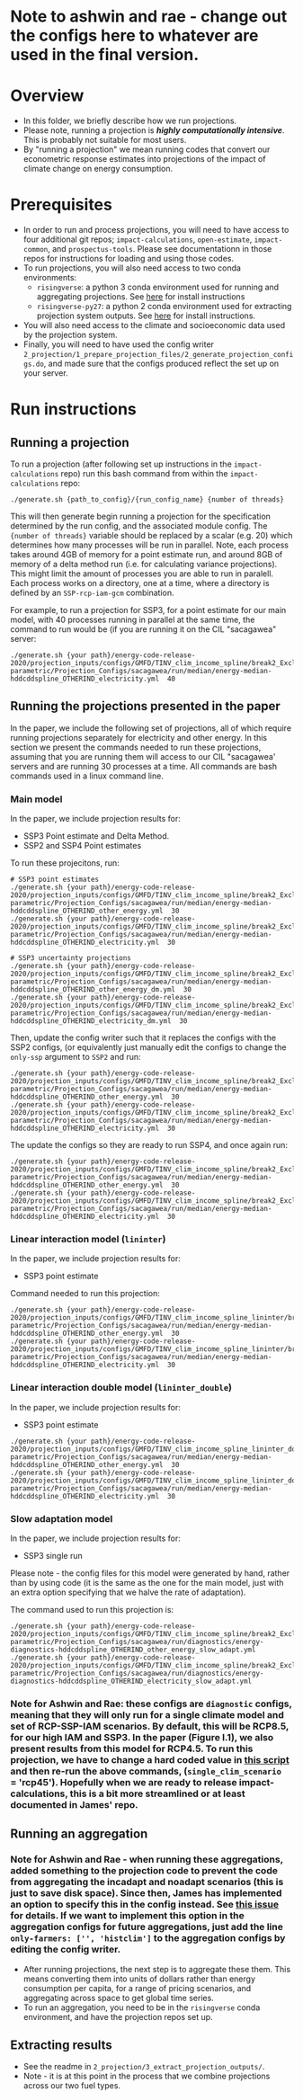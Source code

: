 # Note to ashwin and rae - change out the configs here to whatever are used in the final version. 


# Overview

- In this folder, we briefly describe how we run projections. 
- Please note, running a projection is ***highly computationally intensive***. This is probably not suitable for most users. 
- By "running a projection" we mean running codes that convert our econometric response estimates into projections of the impact of climate change on energy consumption. 

# Prerequisites
- In order to run and process projections, you will need to have access to four additional git repos; `impact-calculations`, `open-estimate`, `impact-common`, and `prospectus-tools`. Please see documentationn in those repos for instructions for loading and using those codes. 
- To run projections, you will also need access to two conda environments: 
  - `risingverse`: a python 3 conda environment used for running and aggregating projections. See [here](https://github.com/ClimateImpactLab/risingverse) for install instructions
  - `risingverse-py27`: a python 2 conda environment used for extracting projection system outputs. See [here](https://github.com/ClimateImpactLab/risingverse-py27) for install instructions. 
- You will also need access to the climate and socioeconomic data used by the projection system. 
- Finally, you will need to have used the config writer `2_projection/1_prepare_projection_files/2_generate_projection_configs.do`, and made sure that the configs produced reflect the set up on your server. 

# Run instructions

## Running a projection
To run a projection (after following set up instructions in the `impact-calculations` repo) run this bash command from within the `impact-calculations` repo: 
```
./generate.sh {path_to_config}/{run_config_name} {number of threads}
```
This will then generate begin running a projection for the specification determined by the run config, and the associated module config. The `{number of threads}` variable should be replaced by a scalar (e.g. 20) which determines how many processes will be run in parallel. Note, each process takes around 4GB of memory for a point estimate run, and around 8GB of memory of a delta method run (i.e. for calculating variance projections). This might limit the amount of processes you are able to run in paralell. Each process works on a directory, one at a time, where a directory is defined by an `SSP-rcp-iam-gcm` combination. 

For example, to run a projection for SSP3, for a point estimate for our main model, with 40 processes running in parallel at the same time, the command to run would be (if you are running it on the CIL "sacagawea" server: 

```
./generate.sh {your path}/energy-code-release-2020/projection_inputs/configs/GMFD/TINV_clim_income_spline/break2_Exclude/semi-parametric/Projection_Configs/sacagawea/run/median/energy-median-hddcddspline_OTHERIND_electricity.yml  40
```

## Running the projections presented in the paper

In the paper, we include the following set of projections, all of which require running projections separately for electricity and other energy. In this section we present the commands needed to run these projections, assuming that you are running them will access to our CIL "sacagawea' servers and are running 30 processes at a time. All commands are bash commands used in a linux command line. 

### Main model
In the paper, we include projection results for: 
  - SSP3 Point estimate and Delta Method. 
  - SSP2 and SSP4 Point estimates

To run these projecitons, run: 

```
# SSP3 point estimates
./generate.sh {your path}/energy-code-release-2020/projection_inputs/configs/GMFD/TINV_clim_income_spline/break2_Exclude/semi-parametric/Projection_Configs/sacagawea/run/median/energy-median-hddcddspline_OTHERIND_other_energy.yml  30
./generate.sh {your path}/energy-code-release-2020/projection_inputs/configs/GMFD/TINV_clim_income_spline/break2_Exclude/semi-parametric/Projection_Configs/sacagawea/run/median/energy-median-hddcddspline_OTHERIND_electricity.yml  30

# SSP3 uncertainty projections 
./generate.sh {your path}/energy-code-release-2020/projection_inputs/configs/GMFD/TINV_clim_income_spline/break2_Exclude/semi-parametric/Projection_Configs/sacagawea/run/median/energy-median-hddcddspline_OTHERIND_other_energy_dm.yml  30
./generate.sh {your path}/energy-code-release-2020/projection_inputs/configs/GMFD/TINV_clim_income_spline/break2_Exclude/semi-parametric/Projection_Configs/sacagawea/run/median/energy-median-hddcddspline_OTHERIND_electricity_dm.yml  30
```
Then, update the config writer such that it replaces the configs with the SSP2 configs, (or equivalently just manually edit the configs to change the `only-ssp` argument to `SSP2` and run: 
```
./generate.sh {your path}/energy-code-release-2020/projection_inputs/configs/GMFD/TINV_clim_income_spline/break2_Exclude/semi-parametric/Projection_Configs/sacagawea/run/median/energy-median-hddcddspline_OTHERIND_other_energy.yml  30
./generate.sh {your path}/energy-code-release-2020/projection_inputs/configs/GMFD/TINV_clim_income_spline/break2_Exclude/semi-parametric/Projection_Configs/sacagawea/run/median/energy-median-hddcddspline_OTHERIND_electricity.yml  30
```
The update the configs so they are ready to run SSP4, and once again run:
```
./generate.sh {your path}/energy-code-release-2020/projection_inputs/configs/GMFD/TINV_clim_income_spline/break2_Exclude/semi-parametric/Projection_Configs/sacagawea/run/median/energy-median-hddcddspline_OTHERIND_other_energy.yml  30
./generate.sh {your path}/energy-code-release-2020/projection_inputs/configs/GMFD/TINV_clim_income_spline/break2_Exclude/semi-parametric/Projection_Configs/sacagawea/run/median/energy-median-hddcddspline_OTHERIND_electricity.yml  30
```


### Linear interaction model (`lininter`)
In the paper, we include projection results for: 
  - SSP3 point estimate 
  
Command needed to run this projection: 

```
./generate.sh {your path}/energy-code-release-2020/projection_inputs/configs/GMFD/TINV_clim_income_spline_lininter/break2_Exclude/semi-parametric/Projection_Configs/sacagawea/run/median/energy-median-hddcddspline_OTHERIND_other_energy.yml  30
./generate.sh {your path}/energy-code-release-2020/projection_inputs/configs/GMFD/TINV_clim_income_spline_lininter/break2_Exclude/semi-parametric/Projection_Configs/sacagawea/run/median/energy-median-hddcddspline_OTHERIND_electricity.yml  30
```

### Linear interaction double model (`lininter_double`)
In the paper, we include projection results for: 
  - SSP3 point estimate 
```
./generate.sh {your path}/energy-code-release-2020/projection_inputs/configs/GMFD/TINV_clim_income_spline_lininter_double/break2_Exclude/semi-parametric/Projection_Configs/sacagawea/run/median/energy-median-hddcddspline_OTHERIND_other_energy.yml  30
./generate.sh {your path}/energy-code-release-2020/projection_inputs/configs/GMFD/TINV_clim_income_spline_lininter_double/break2_Exclude/semi-parametric/Projection_Configs/sacagawea/run/median/energy-median-hddcddspline_OTHERIND_electricity.yml  30
```

### Slow adaptation model
In the paper, we include projection results for: 
- SSP3 single run

Please note - the config files for this model were generated by hand, rather than by using code (it is the same as the one for the main model, just with an extra option specifying that we halve the rate of adaptation).

The command used to run this projection is: 
```
./generate.sh {your path}/energy-code-release-2020/projection_inputs/configs/GMFD/TINV_clim_income_spline/break2_Exclude/semi-parametric/Projection_Configs/sacagawea/run/diagnostics/energy-diagnostics-hddcddspline_OTHERIND_other_energy_slow_adapt.yml 
./generate.sh {your path}/energy-code-release-2020/projection_inputs/configs/GMFD/TINV_clim_income_spline/break2_Exclude/semi-parametric/Projection_Configs/sacagawea/run/diagnostics/energy-diagnostics-hddcddspline_OTHERIND_electricity_slow_adapt.yml 
```

### Note for Ashwin and Rae: these configs are `diagnostic` configs, meaning that they will only run for a single climate model and set of RCP-SSP-IAM scenarios. By default, this will be RCP8.5, for our high IAM and SSP3. In the paper (Figure I.1), we also present results from this model for RCP4.5. To run this projection, we have to change a hard coded value in [this script](https://gitlab.com/ClimateImpactLab/Impacts/impact-calculations/-/blob/master/generate/loadmodels.py) and then re-run the above commands, (`single_clim_scenario ` = 'rcp45'). Hopefully when we are ready to release impact-calculations, this is a bit more streamlined or at least documented in James' repo.



## Running an aggregation

### Note for Ashwin and Rae - when running these aggregations, added something to the projection code to prevent the code from aggregating the incadapt and noadapt scenarios (this is just to save disk space). Since then, James has implemented an option to specify this in the config instead. See [this issue](https://gitlab.com/ClimateImpactLab/Impacts/impact-calculations/-/issues/31) for details. If we want to implement this option in the aggregation configs for future aggregations, just add the line `only-farmers: ['', 'histclim']` to the aggregation configs by editing the config writer.

- After running projections, the next step is to aggregate these them. This means converting them into units of dollars rather than energy consumption per capita, for a range of pricing scenarios, and aggregating across space to get global time series. 
- To run an aggregation, you need to be in the `risingverse` conda environment, and have the projection repos set up. 


## Extracting results
- See the readme in `2_projection/3_extract_projection_outputs/`.
- Note - it is at this point in the process that we combine projections across our two fuel types.
